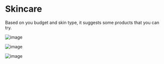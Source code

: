 # Skincare
Based on you budget and skin type, it suggests some products that you can try.

![image](https://github.com/howebo/Skincare/assets/129828032/598bd765-ce81-4a3a-a8dd-32a969973a01)

![image](https://github.com/howebo/Skincare/assets/129828032/f4abb342-1e7a-4d15-9c68-7d63945ad350)

![image](https://github.com/howebo/Skincare/assets/129828032/e3cb3597-6164-4660-95a4-a32702b32d94)
